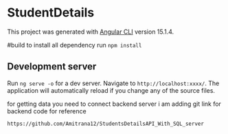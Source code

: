 # StudentDetails

This project was generated with [Angular CLI](https://github.com/angular/angular-cli) version 15.1.4.

#build
to install all dependency run `npm install` 


## Development server

Run `ng serve -o` for a dev server. Navigate to `http://localhost:xxxx/`. The application will automatically reload if you change any of the source files.


for getting data you need to connect backend server i am adding git link for backend code for reference

`https://github.com/Amitrana12/StudentsDetailsAPI_With_SQL_server`




